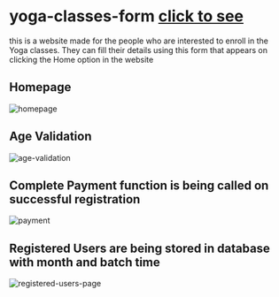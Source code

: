 # yoga-classes-form [click to see](https://magenta-kelpie-c7684d.netlify.app/)

this is a website made for the people who are interested to enroll in the Yoga classes. They can fill their details using this form that appears on clicking the Home option in the website

## Homepage 
![homepage](https://user-images.githubusercontent.com/79695575/208161210-6aab6aa2-c127-4231-a2c2-27921fdcb727.png)

## Age Validation
![age-validation](https://user-images.githubusercontent.com/79695575/208161375-eb1c4af8-74fe-439f-b886-0945f9fadd63.png)

## Complete Payment function is being called on successful registration

![payment](https://user-images.githubusercontent.com/79695575/208162211-d6ead037-5fe2-45bd-961c-327a725ba8a0.png)
## Registered Users are being stored in database with month and batch time
![registered-users-page](https://user-images.githubusercontent.com/79695575/208161436-0d804ef2-2557-4266-a82f-3a1a051ee29b.png)


